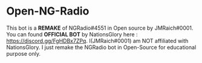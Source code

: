 # Open-NG-Radio
This bot is a **REMAKE** of NGRadio#4551 in Open source by JMRaich#0001.
You can found **OFFICIAL BOT** by NationsGlory here : https://discord.gg/FgHDBx7ZPq.
I(JMRaich#0001) am NOT affiliated with NationsGlory.
I just remake the NGRadio bot in Open-Source for educational purpose only.
